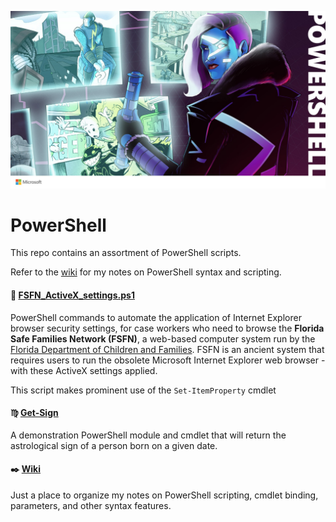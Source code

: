 ![PowerShell Hero](img/logo.jpg)

# PowerShell
This repo contains an assortment of PowerShell scripts.

Refer to the [wiki](wiki) for my notes on PowerShell syntax and scripting.

#### :floppy_disk: [FSFN_ActiveX_settings.ps1](FSFN_ActiveX_settings.ps1)
PowerShell commands to automate the application of Internet Explorer browser security settings, for case workers who need to browse the **Florida Safe Families Network (FSFN)**, a web-based computer system run by the [Florida Department of Children and Families](https://www.myflfamilies.com/).
FSFN is an ancient system that requires users to run the obsolete Microsoft Internet Explorer web browser - with these ActiveX settings applied.

This script makes prominent use of the `Set-ItemProperty` cmdlet 

#### :virgo: [Get-Sign](Get-Sign.ps1)
A demonstration PowerShell module and cmdlet that will return the astrological sign of a person born on a given date.

#### :black_nib: [Wiki](Wiki)
Just a place to organize my notes on PowerShell scripting, cmdlet binding, parameters, and other syntax features.
